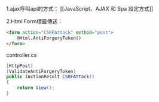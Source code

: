 
1.ajax呼叫api的方式：
[[JavaScript、AJAX 和 Spa 設定方式]]

2.Html Form標籤傳送：
```Html
<form action="CSRFAttack" method="post">
	@Html.AntiForgeryToken()
</form>
```

controller.cs
```C#
[HttpPost]
[ValidateAntiForgeryToken]
public IActionResult CSRFAttack()
{
    return View();
}
```
